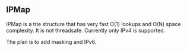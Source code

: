 IPMap
-------
IPMap is a trie structure that has very fast O(1) lookups and O(N) space complexity. It is not threadsafe. Currently only IPv4 is supported.

The plan is to add masking and IPv6.